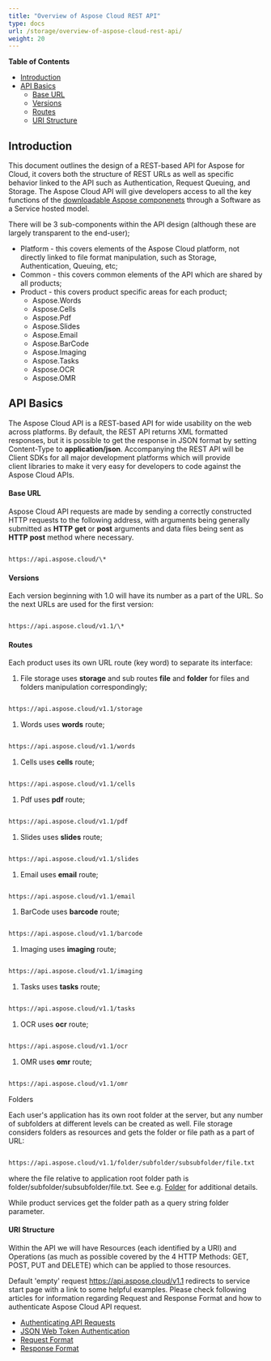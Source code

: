 ```yaml
---
title: "Overview of Aspose Cloud REST API"
type: docs
url: /storage/overview-of-aspose-cloud-rest-api/
weight: 20
---
```


**Table of Contents**

- [Introduction](#Introduction)
- [API Basics](#APIBasics)
  - [Base URL](#BaseURL)
  - [Versions](#Versions)
  - [Routes](#Routes)
  - [URI Structure](#URIStructure)
## **Introduction**
This document outlines the design of a REST-based API for Aspose for Cloud, it covers both the structure of REST URLs as well as specific behavior linked to the API such as Authentication, Request Queuing, and Storage. The Aspose Cloud API will give developers access to all the key functions of the [downloadable Aspose componenets](https://www.aspose.com/) through a Software as a Service hosted model.

There will be 3 sub-components within the API design (although these are largely transparent to the end-user);

- Platform - this covers elements of the Aspose Cloud platform, not directly linked to file format manipulation, such as Storage, Authentication, Queuing, etc;
- Common - this covers common elements of the API which are shared by all products;
- Product - this covers product specific areas for each product;
  - Aspose.Words
  - Aspose.Cells
  - Aspose.Pdf
  - Aspose.Slides
  - Aspose.Email
  - Aspose.BarCode
  - Aspose.Imaging
  - Aspose.Tasks
  - Aspose.OCR
  - Aspose.OMR
## **API Basics**
The Aspose Cloud API is a REST-based API for wide usability on the web across platforms. By default, the REST API returns XML formatted responses, but it is possible to get the response in JSON format by setting Content-Type to **application/json**. Accompanying the REST API will be Client SDKs for all major development platforms which will provide client libraries to make it very easy for developers to code against the Aspose Cloud APIs.
#### **Base URL**
Aspose Cloud API requests are made by sending a correctly constructed HTTP requests to the following address, with arguments being generally submitted as **HTTP** **get** or **post** arguments and data files being sent as **HTTP** **post** method where necessary.

```html

https://api.aspose.cloud/\*

```
#### **Versions**
Each version beginning with 1.0 will have its number as a part of the URL. So the next URLs are used for the first version:

```html

https://api.aspose.cloud/v1.1/\*

```
#### **Routes**
Each product uses its own URL route (key word) to separate its interface:

1. File storage uses **storage** and sub routes **file** and **folder** for files and folders manipulation correspondingly;

```html

https://api.aspose.cloud/v1.1/storage

```

1. Words uses **words** route;

```html

https://api.aspose.cloud/v1.1/words

```

1. Cells uses **cells** route;

```html

https://api.aspose.cloud/v1.1/cells

```

1. Pdf uses **pdf** route;

```html

https://api.aspose.cloud/v1.1/pdf

```

1. Slides uses **slides** route;

```html

https://api.aspose.cloud/v1.1/slides

```

1. Email uses **email** route;

```html

https://api.aspose.cloud/v1.1/email

```

1. BarCode uses **barcode** route;

```html

https://api.aspose.cloud/v1.1/barcode

```

1. Imaging uses **imaging** route;

```html

https://api.aspose.cloud/v1.1/imaging

```

1. Tasks uses **tasks** route;

```html

https://api.aspose.cloud/v1.1/tasks

```

1. OCR uses **ocr** route;

```html

https://api.aspose.cloud/v1.1/ocr

```

1. OMR uses **omr** route;

```html

https://api.aspose.cloud/v1.1/omr

```

Folders

Each user's application has its own root folder at the server, but any number of subfolders at different levels can be created as well. File storage considers folders as resources and gets the folder or file path as a part of URL:

```html

https://api.aspose.cloud/v1.1/folder/subfolder/subsubfolder/file.txt

```


where the file relative to application root folder path is folder/subfolder/subsubfolder/file.txt. See e.g. [Folder]() for additional details.

While product services get the folder path as a query string folder parameter.
#### **URI Structure**
Within the API we will have Resources (each identified by a URI) and Operations (as much as possible covered by the 4 HTTP Methods: GET, POST, PUT and DELETE) which can be applied to those resources.

Default 'empty' request <https://api.aspose.cloud/v1.1> redirects to service start page with a link to some helpful examples. Please check following articles for information regarding Request and Response Format and how to authenticate Aspose Cloud API request.

- [Authenticating API Requests](/authenticating-api-requests/)
- [JSON Web Token Authentication](/json-web-token-authentication/)
- [Request Format](/request-format/)
- [Response Format](/response-format/)
